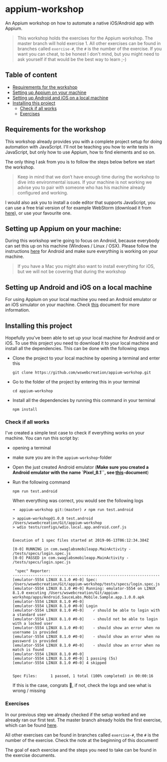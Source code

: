 # appium-workshop
An Appium workshop on how to automate a native iOS/Android app with Appium.

> This workshop holds the exercises for the Appium workshop. The master branch will hold exercise 1. All other exercises can be found in branches called `exercise-#`, the `#` is the number of the exercise. 
If you want you can cheat, to be honest I don't mind, but you might need to ask yourself if that would be the best way to learn ;-)

## Table of content
- [Requirements for the workshop](#requirements-for-the-workshop)
- [Setting up Appium on your machine](#setting-up-appium-on-your-machine)
- [Setting up Android and iOS on a local machine](#setting-up-android-and-ios-on-a-local-machine)
- [Installing this project](#installing-this-project)
  - [Check if all works](#check-if-all-works)
  - [Exercises](#exercises)


## Requirements for the workshop
This workshop already provides you with a complete project setup for doing automation with JavaScript. I'll not be teaching you how to write tests in JavaScript, but only how to use Appium, how to find elements and so on.

The only thing I ask from you is to follow the steps below before we start the workshop. 

> Keep in mind that we don’t have enough time during the workshop to dive into environmental issues. If your machine is not working we advise you to pair with someone who has his machine already configured and working.

I would also ask you to install a code editor that supports JavaScript, you can use a free trial version of for example WebStorm (download it from [here](https://www.jetbrains.com/webstorm/download/#section=mac)), or use your favourite one. 

## Setting up Appium on your machine:
During this workshop we’re going to focus on Android, because everybody can set this up on his machine (Windows / Linux / OSX). Please follow the instructions [here](./docs/APPIUM.md) for Android and make sure everything is working on your machine.

> If you have a Mac you might also want to install everything for iOS, but we will not be covering that during the workshop 

## Setting up Android and iOS on a local machine
For using Appium on your local machine you need an Android emulator or an iOS simulator on your machine. Check [this](./docs/ANDROID_IOS_SETUP.md) document for more information.

## Installing this project
Hopefully you've been able to set up your local machine for Android and or iOS. To use this project you need to download it to your local machine and install all the dependencies. This can be done with the following steps

- Clone the project to your local machine by opening a terminal and enter this
  
  `git clone https://github.com/wswebcreation/appium-workshop.git`
  
- Go to the folder of the project by entering this in your terminal
  
  `cd appium-workshop`
- Install all the dependencies by running this command in your terminal
  
  `npm install`

### Check if all works
I've created a simple test case to check if everything works on your machine. You can run this script by: 

- opening a terminal
- make sure you are in the `appium-workshop`-folder
- Open the just created Android emulator (**Make sure you created a Android emulator with the name `Pixel_8.1``, see [this](./docs/ANDROID_IOS_SETUP.md)-document**)
- Run the following command
  
  `npm run test.android`
  
  When everything was correct, you would see the following logs
  
  ```log
  ➜  appium-workshop git:(master) ✗ npm run test.android
  
  > appium-workshop@1.0.0 test.android /Users/wswebcreation/Git/appium-workshop
  > wdio tests/configs/wdio.local.app.android.conf.js
  
  
  Execution of 1 spec files started at 2019-06-13T06:12:34.384Z
  
  [0-0] RUNNING in com.swaglabsmobileapp.MainActivity - /tests/specs/login.spec.js
  [0-0] PASSED in com.swaglabsmobileapp.MainActivity - /tests/specs/login.spec.js
  
   "spec" Reporter:
  ------------------------------------------------------------------
  [emulator-5554 LINUX 8.1.0 #0-0] Spec: /Users/wswebcreation/Git/appium-workshop/tests/specs/login.spec.js
  [emulator-5554 LINUX 8.1.0 #0-0] Running: emulator-5554 on LINUX 8.1.0 executing /Users/wswebcreation/Git/appium-workshop/apps/Android.SauceLabs.Mobile.Sample.app.1.0.0.apk
  [emulator-5554 LINUX 8.1.0 #0-0]
  [emulator-5554 LINUX 8.1.0 #0-0] Login
  [emulator-5554 LINUX 8.1.0 #0-0]    ✓ should be able to login with a standard user
  [emulator-5554 LINUX 8.1.0 #0-0]    - should not be able to login with a locked user
  [emulator-5554 LINUX 8.1.0 #0-0]    - should show an error when no username is provided
  [emulator-5554 LINUX 8.1.0 #0-0]    - should show an error when no password is provided
  [emulator-5554 LINUX 8.1.0 #0-0]    - should show an error when no match is found
  [emulator-5554 LINUX 8.1.0 #0-0]
  [emulator-5554 LINUX 8.1.0 #0-0] 1 passing (5s)
  [emulator-5554 LINUX 8.1.0 #0-0] 4 skipped
  
  
  Spec Files:      1 passed, 1 total (100% completed) in 00:00:16 
  ```

  If this is the case, congrats 🎉, if not, check the logs and see what is wrong / missing

### Exercises
In our previous step we already checked if the setup worked and we already ran our first test.
The master branch already holds the first exercise, which can be found [here](./docs/exercises/EXERCISE-1.md).

All other exercises can be found in branches called `exercise-#`, the `#` is the number of the exercise. Check the note at the beginning of this document!

The goal of each exercise and the steps you need to take can be found in the exercise documents.

